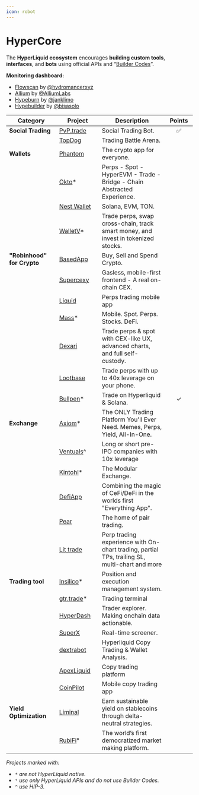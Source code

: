 ```yaml
---
icon: robot
---
```


# HyperCore

The **HyperLiquid ecosystem** encourages **building custom tools**, **interfaces**, and **bots** using official APIs and “[Builder Codes](https://x.com/xulian_hl/status/1910188302579458173)”.

**Monitoring dashboard:**

* [Flowscan](https://www.flowscan.xyz/builders?builder=all) by [@hydromancerxyz](https://x.com/hydromancerxyz/status/1950723686656286832)
* [Allium](https://hyperliquid.allium.so/builder-revenue) by [@AlliumLabs](https://x.com/ethanyish/status/1952380455757721720)
* [Hypeburn](https://www.hypeburn.fun/builders) by [@janklimo](https://x.com/janklimo/status/1946491864766615794)
* [Hypebuilder](https://hypebuilders.xyz/) by [@bisasolo](https://x.com/bisasolo/status/1921907211921658153)

<table><thead><tr><th width="172.6666259765625">Category</th><th width="144.33331298828125">Project </th><th width="342.133544921875">Description</th><th width="90.3333740234375" align="center">Points</th></tr></thead><tbody><tr><td><strong>Social Trading</strong></td><td><a href="https://x.com/pvp_dot_trade">PvP.trade</a></td><td>Social Trading Bot.</td><td align="center">✅</td></tr><tr><td></td><td><a href="https://x.com/topdog_perp">TopDog</a></td><td>Trading Battle Arena.</td><td align="center"></td></tr><tr><td><strong>Wallets</strong></td><td><a href="https://x.com/phantom">Phantom</a></td><td>The crypto app for everyone.</td><td align="center"></td></tr><tr><td></td><td><a href="https://x.com/Okto_wallet">Okto</a>*</td><td>Perps - Spot - HyperEVM - Trade - Bridge - Chain Abstracted Experience.</td><td align="center"></td></tr><tr><td></td><td><a href="https://x.com/nestwalletxyz">Nest Wallet</a></td><td>Solana, EVM, TON.</td><td align="center"></td></tr><tr><td></td><td><a href="https://x.com/WalletV_io">WalletV</a>*</td><td>Trade perps, swap cross-chain, track smart money, and invest in tokenized stocks.</td><td align="center"></td></tr><tr><td><strong>"Robinhood" for Crypto</strong></td><td><a href="https://x.com/basedappHQ">BasedApp</a></td><td>Buy, Sell and Spend Crypto.</td><td align="center"></td></tr><tr><td></td><td><a href="https://x.com/chrisling_dev/status/1944448193443348838">Supercexy</a></td><td>Gasless, mobile-first frontend - A real on-chain CEX.</td><td align="center"></td></tr><tr><td></td><td><a href="https://x.com/liquidperps">Liquid</a></td><td>Perps trading mobile app</td><td align="center"></td></tr><tr><td></td><td><a href="https://x.com/massdotmoney">Mass</a>*</td><td>Mobile. Spot. Perps. Stocks. DeFi.</td><td align="center"></td></tr><tr><td></td><td><a href="https://x.com/DexariDotCom">Dexari</a></td><td>Trade perps &#x26; spot with CEX-like UX, advanced charts, and full self-custody.</td><td align="center"></td></tr><tr><td></td><td><a href="https://x.com/LootbaseX">Lootbase</a></td><td>Trade perps with up to 40x leverage on your phone.</td><td align="center"></td></tr><tr><td></td><td><a href="https://x.com/BullpenFi">Bullpen</a>*</td><td>Trade on Hyperliquid &#x26; Solana.</td><td align="center">✓</td></tr><tr><td><strong>Exchange</strong></td><td><a href="https://x.com/AxiomExchange">Axiom</a>*</td><td>The ONLY Trading Platform You'll Ever Need. Memes, Perps, Yield, All-In-One.</td><td align="center"></td></tr><tr><td></td><td><a href="https://x.com/ventuals_">Ventuals</a>^</td><td>Long or short pre-IPO companies with 10x leverage</td><td align="center"></td></tr><tr><td></td><td><a href="https://x.com/KintoXYZ">Kintohl</a>*</td><td>The Modular Exchange.</td><td align="center"></td></tr><tr><td></td><td><a href="https://x.com/defidotapp">DefiApp</a></td><td>Combining the magic of CeFi/DeFi in the worlds first "Everything App".</td><td align="center"></td></tr><tr><td></td><td><a href="https://x.com/pear_protocol">Pear</a></td><td>The home of pair trading.</td><td align="center"></td></tr><tr><td></td><td><a href="https://x.com/lit_trade">Lit trade</a></td><td>Perp trading experience with On-chart trading, partial TPs, trailing SL, multi-chart and more</td><td align="center"></td></tr><tr><td><strong>Trading tool</strong></td><td><a href="https://x.com/InsilicoTrading">Insilico</a>*</td><td>Position and execution management system.</td><td align="center"></td></tr><tr><td></td><td><a href="https://x.com/GTRTrade">gtr.trade</a>*</td><td>Trading terminal</td><td align="center"></td></tr><tr><td></td><td><a href="https://x.com/hypurrdash">HyperDash</a></td><td>Trader explorer. Making onchain data actionable.</td><td align="center"></td></tr><tr><td></td><td><a href="https://x.com/trysuper_">SuperX</a></td><td>Real-time screener.</td><td align="center"></td></tr><tr><td></td><td><a href="https://x.com/dextrabot">dextrabot</a></td><td>Hyperliquid Copy Trading &#x26; Wallet Analysis.</td><td align="center"></td></tr><tr><td></td><td><a href="https://x.com/Apexliquid_bot">ApexLiquid</a></td><td>Copy trading platform</td><td align="center"></td></tr><tr><td></td><td><a href="https://x.com/trycoinpilot">CoinPilot</a></td><td>Mobile copy trading app</td><td align="center"></td></tr><tr><td><strong>Yield Optimization</strong></td><td><a href="https://x.com/liminalmoney">Liminal</a></td><td>Earn sustainable yield on stablecoins through delta-neutral strategies.</td><td align="center"></td></tr><tr><td></td><td><a href="https://x.com/RubiFi_HL">RubiFi</a>°</td><td>The world’s first democratized market making platform.</td><td align="center"></td></tr></tbody></table>

_Projects marked with:_

* _`*` are not HyperLiquid native._
* _`°` use only HyperLiquid APIs and do not use Builder Codes._
* _`^` use HIP-3._
